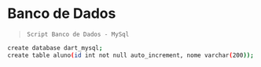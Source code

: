# Banco de Dados







> `Script Banco de Dados - MySql`
```sh 
create database dart_mysql;
create table aluno(id int not null auto_increment, nome varchar(200));
```